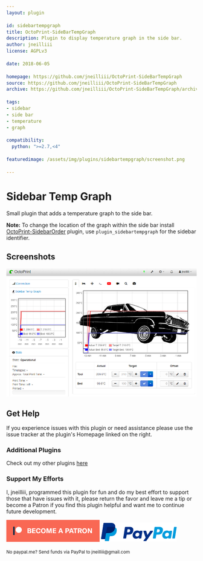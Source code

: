 ```yaml
---
layout: plugin

id: sidebartempgraph
title: OctoPrint-SideBarTempGraph
description: Plugin to display temperature graph in the side bar.
author: jneilliii
license: AGPLv3

date: 2018-06-05

homepage: https://github.com/jneilliii/OctoPrint-SideBarTempGraph
source: https://github.com/jneilliii/OctoPrint-SideBarTempGraph
archive: https://github.com/jneilliii/OctoPrint-SideBarTempGraph/archive/master.zip

tags:
- sidebar
- side bar
- temperature
- graph

compatibility:
  python: ">=2.7,<4"

featuredimage: /assets/img/plugins/sidebartempgraph/screenshot.png

---
```


# Sidebar Temp Graph

Small plugin that adds a temperature graph to the side bar.

**Note:** To change the location of the graph within the side bar install [OctoPrint-SidebarOrder](https://github.com/zoombahh/OctoPrint-SidebarOrder) plugin, use `plugin_sidebartempgraph` for the sidebar identifier.

## Screenshots

![screenshot](/assets/img/plugins/sidebartempgraph/screenshot.png)

## Get Help

If you experience issues with this plugin or need assistance please use the issue tracker at the plugin's Homepage linked on the right.

### Additional Plugins

Check out my other plugins [here](https://plugins.octoprint.org/by_author/#jneilliii)

### Support My Efforts
I, jneilliii, programmed this plugin for fun and do my best effort to support those that have issues with it, please return the favor and leave me a tip or become a Patron if you find this plugin helpful and want me to continue future development.

[![Patreon](/assets/img/plugins/sidebartempgraph/patreon-with-text-new.png)](https://www.patreon.com/jneilliii) [![paypal](/assets/img/plugins/sidebartempgraph/paypal-with-text.png)](https://paypal.me/jneilliii)

<small>No paypal.me? Send funds via PayPal to jneilliii&#64;gmail&#46;com</small>
